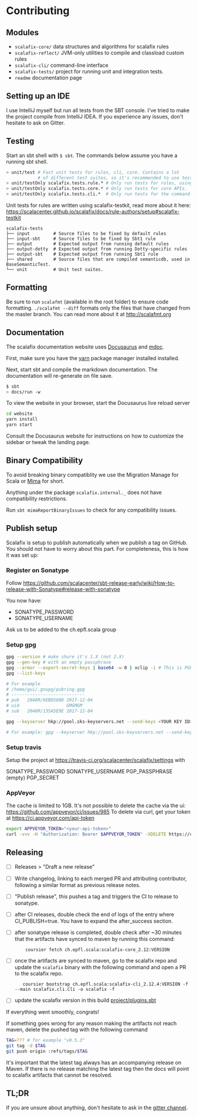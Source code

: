 # Contributing

## Modules

- `scalafix-core/` data structures and algorithms for scalafix rules
- `scalafix-reflect/` JVM-only utilities to compile and classload custom rules
- `scalafix-cli/` command-line interface
- `scalafix-tests/` project for running unit and integration tests.
- `readme` documentation page

## Setting up an IDE

I use IntelliJ myself but run all tests from the SBT console. I've tried to make
the project compile from IntelliJ IDEA. If you experience any issues, don't
hesitate to ask on Gitter.

## Testing

Start an sbt shell with `$ sbt`. The commands below assume you have a running
sbt shell.

```sh
> unit/test # Fast unit tests for rules, cli, core. Contains a lot
            # of different test suites, so it's recommended to use testOnly.
> unit/testOnly scalafix.tests.rule.* # Only run tests for rules, using scalafix-testkit.
> unit/testOnly scalafix.tests.core.* # Only run tests for core APIs.
> unit/testOnly scalafix.tests.cli.*  # Only run tests for the command line interface.
```

Unit tests for rules are written using scalafix-testkit, read more about it
here:
https://scalacenter.github.io/scalafix/docs/rule-authors/setup#scalafix-testkit

```
scalafix-tests
├── input         # Source files to be fixed by default rules
├── input-sbt     # Source files to be fixed by Sbt1 rule
├── output        # Expected output from running default rules
├── output-dotty  # Expected output from running Dotty-specific rules
├── output-sbt    # Expected output from running Sbt1 rule
├── shared        # Source files that are compiled semanticdb, used in BaseSemanticTest.
└── unit          # Unit test suites.
```

## Formatting

Be sure to run `scalafmt` (available in the root folder) to ensure code
formatting. `./scalafmt --diff` formats only the files that have changed from
the master branch. You can read more about it at http://scalafmt.org

## Documentation

The scalafix documentation website uses [Docusaurus](https://docusaurus.io/) and
[mdoc](https://github.com/olafurpg/mdoc).

First, make sure you have the [yarn](https://yarnpkg.com/en/) package manager
installed installed.

Next, start sbt and compile the markdown documentation. The documentation will
re-generate on file save.

```sh
$ sbt
> docs/run -w
```

To view the website in your browser, start the Docusaurus live reload server

```sh
cd website
yarn install
yarn start
```

Consult the Docusaurus website for instructions on how to customize the sidebar
or tweak the landing page.

## Binary Compatibility

To avoid breaking binary compatiblity we use the Migration Manage for Scala or
[Mima](https://github.com/lightbend/migration-manager) for short.

Anything under the package `scalafix.internal._` does not have compatibility
restrictions.

Run `sbt mimaReportBinaryIssues` to check for any compatibility issues.

## Publish setup

Scalafix is setup to publish automatically when we publish a tag on GitHub. You
should not have to worry about this part. For completeness, this is how it was
set up:

### Register on Sonatype

Follow
https://github.com/scalacenter/sbt-release-early/wiki/How-to-release-with-Sonatype#release-with-sonatype

You now have:

- SONATYPE_PASSWORD
- SONATYPE_USERNAME

Ask us to be added to the ch.epfl.scala group

### Setup gpg

```bash
gpg --version # make shure it's 1.X (not 2.X)
gpg --gen-key # with an empty passphrase
gpg --armor --export-secret-keys | base64 -w 0 | xclip -i # This is PGP_SECRET
gpg --list-keys

# For example
# /home/gui/.gnupg/pubring.gpg
# ----------------------------
# pub   2048R/6EBD580D 2017-12-04
# uid                  GMGMGM
# sub   2048R/135A5E9E 2017-12-04

gpg --keyserver hkp://pool.sks-keyservers.net --send-keys <YOUR KEY ID>

# For example: gpg --keyserver hkp://pool.sks-keyservers.net --send-keys 6EBD580D
```

### Setup travis

Setup the project at https://travis-ci.org/scalacenter/scalafix/settings with

SONATYPE_PASSWORD SONATYPE_USERNAME PGP_PASSPHRASE (empty) PGP_SECRET

### AppVeyor

The cache is limited to 1GB. It's not possible to delete the cache via the ui:
https://github.com/appveyor/ci/issues/985 To delete via curl, get your token at
https://ci.appveyor.com/api-token

```bash
export APPVEYOR_TOKEN="<your-api-token>"
curl -vvv -H "Authorization: Bearer $APPVEYOR_TOKEN" -XDELETE https://ci.appveyor.com/api/projects/scalacenter/scalafix/buildcache
```

## Releasing

- [ ] Releases > "Draft a new release"
- [ ] Write changelog, linking to each merged PR and attributing contributor,
      following a similar format as previous release notes.
- [ ] "Publish release", this pushes a tag and triggers the CI to release to
      sonatype.
- [ ] after CI releases, double check the end of logs of the entry where
      CI_PUBLISH=true. You have to expand the after_success section.
- [ ] after sonatype release is completed, double check after ~30 minutes that
      the artifacts have synced to maven by running this command:

          coursier fetch ch.epfl.scala:scalafix-core_2.12:VERSION

- [ ] once the artifacts are synced to maven, go to the scalafix repo and update
      the `scalafix` binary with the following command and open a PR to the
      scalafix repo.

         coursier bootstrap ch.epfl.scala:scalafix-cli_2.12.4:VERSION -f --main scalafix.cli.Cli -o scalafix -f

- [ ] update the scalafix version in this build
      [project/plugins.sbt](project/plugins.sbt)

If everything went smoothly, congrats!

If something goes wrong for any reason making the artifacts not reach maven,
delete the pushed tag with the following command

```sh
TAG=??? # for example "v0.5.3"
git tag -d $TAG
git push origin :refs/tags/$TAG
```

It's important that the latest tag always has an accompanying release on Maven.
If there is no release matching the latest tag then the docs will point to
scalafix artifacts that cannot be resolved.

## TL;DR

If you are unsure about anything, don't hesitate to ask in the
[gitter channel](https://gitter.im/scalacenter/scalafix).
